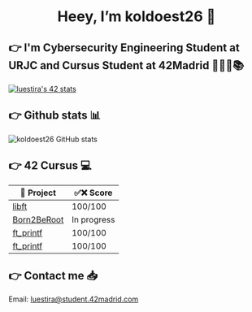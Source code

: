 <h1 align="center"> Heey, I’m koldoest26 🏒 </h1>

## 👉 I'm Cybersecurity Engineering Student at URJC and Cursus Student at 42Madrid 👨🏻‍💻📚 

<a href="https://github.com/oakoudad/badge42"><img src="https://badge.mediaplus.ma/colorfulwaves/luestira?1337Badge=off&UM6P=off" alt="luestira's 42 stats" /></a>

## 👉 Github stats 📊

![koldoest26 GitHub stats](https://github-readme-stats.vercel.app/api?username=koldoest26&show_icons=true&theme=cobalt)

## 👉 42 Cursus 💻

| 📃 Project | ✅❌ Score |
|---|---|
<a href="https://github.com/koldoest26/42_Libft">libft</a> | 100/100
<a href="https://github.com/koldoest26/42_Born2BeRoot/">Born2BeRoot</a> | In progress 
<a href="https://github.com/koldoest26/42_ft_printft">ft_printf</a> | 100/100
<a href="https://github.com/koldoest26/42_Get_Next_Line">ft_printf</a> | 100/100


## 👉 Contact me 📥

Email: luestira@student.42madrid.com
</a>
